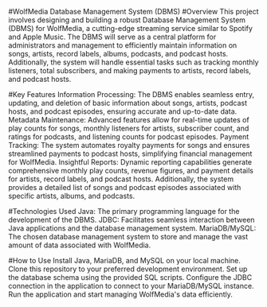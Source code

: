#WolfMedia Database Management System (DBMS)
#Overview
This project involves designing and building a robust Database Management System (DBMS) for WolfMedia, a cutting-edge streaming service similar to Spotify and Apple Music. The DBMS will serve as a central platform for administrators and management to efficiently maintain information on songs, artists, record labels, albums, podcasts, and podcast hosts. Additionally, the system will handle essential tasks such as tracking monthly listeners, total subscribers, and making payments to artists, record labels, and podcast hosts.

#Key Features
Information Processing: The DBMS enables seamless entry, updating, and deletion of basic information about songs, artists, podcast hosts, and podcast episodes, ensuring accurate and up-to-date data.
Metadata Maintenance: Advanced features allow for real-time updates of play counts for songs, monthly listeners for artists, subscriber count, and ratings for podcasts, and listening counts for podcast episodes.
Payment Tracking: The system automates royalty payments for songs and ensures streamlined payments to podcast hosts, simplifying financial management for WolfMedia.
Insightful Reports: Dynamic reporting capabilities generate comprehensive monthly play counts, revenue figures, and payment details for artists, record labels, and podcast hosts. Additionally, the system provides a detailed list of songs and podcast episodes associated with specific artists, albums, and podcasts.

#Technologies Used
Java: The primary programming language for the development of the DBMS.
JDBC: Facilitates seamless interaction between Java applications and the database management system.
MariaDB/MySQL: The chosen database management system to store and manage the vast amount of data associated with WolfMedia.

#How to Use
Install Java, MariaDB, and MySQL on your local machine.
Clone this repository to your preferred development environment.
Set up the database schema using the provided SQL scripts.
Configure the JDBC connection in the application to connect to your MariaDB/MySQL instance.
Run the application and start managing WolfMedia's data efficiently.
